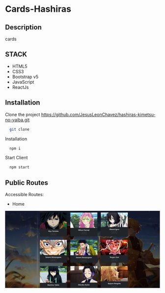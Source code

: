 # Cards-Hashiras

## Description
cards

## STACK
- HTML5
- CSS3
- Bootstrap v5
- JavaScript
- ReactJs

## Installation

Clone the project https://github.com/JesusLeonChavez/hashiras-kimetsu-no-yaiba.git

```bash
  git clone 
```

Installation

```bash
  npm i
```

Start Client

```bash
  npm start
```

## Public Routes
Accessible Routes:

* Home

![Home](./src/image/Home.jpg)

